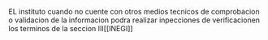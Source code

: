 EL instituto cuando no cuente con otros medios tecnicos de comprobacion o validacion de la informacion podra realizar inpecciones de verificacionen los terminos de la seccion III[[INEGI]]
